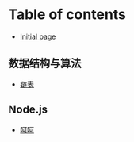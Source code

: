 # Table of contents

* [Initial page](README.md)

## 数据结构与算法

* [链表](shu-ju-jie-gou-yu-suan-fa/link.md)

## Node.js

* [呵呵](node.js/he-he.md)

